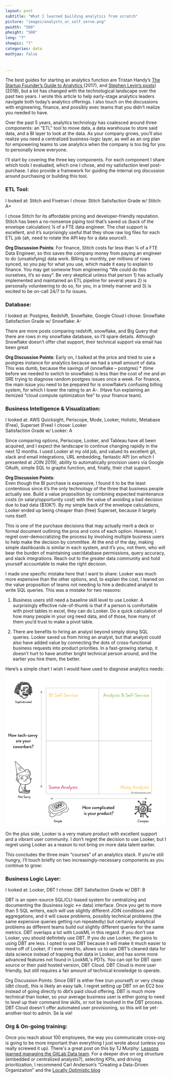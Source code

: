 ```yaml
---
layout: post
subtitle: "What I learned building analytics from scratch"
picture: "images/analysts_or_self_serve.png"
pwidth: "500"
pheight: "500"
long: "T"
showpic: "T"
categories: data
mathjax: false


---
```



The best guides for starting an analytics function are Tristan Handy’s [The Startup Founder’s Guide to Analytics ](https://thinkgrowth.org/the-startup-founders-guide-to-analytics-1d2176f20ac1) (2017), and [Stephen Levin’s posts](https://www.stephenlevin.co/category/analytics/)) (2018), but a lot has changed with the technological landscape over the past two years. I wrote this article to help early-stage analytics leaders navigate both today’s analytics offerings. I also touch on the discussions with engineering, finance, and possibly exec teams that you didn’t realize you needed to have.

Over the past 5 years, analytics technology has coalesced around three components: an "ETL" tool to move data, a data warehouse to store said data, and a BI layer to look at the data. As your company grows, you’ll also realize you need a centralized business-logic layer, as well as an org plan for empowering teams to use analytics when the company is too big for you to personally know everyone.

I’ll start by covering the three key components. For each component I share which tools I evaluated, which one I chose, and my satisfaction level post-purchase. I also provide a framework for guiding the internal org discussion around purchasing or building this tool.

### ETL Tool:
I looked at: Stitch and Fivetran
I chose: Stitch
Satisfaction Grade w/ Stitch: A+

I chose Stitch for its affordable pricing and developer-friendly reputation. Stitch has been a no-nonsense piping tool that’s saved us (back of the envelope calculation) ¼ of a FTE data engineer. The chat support is excellent, and it’s surprisingly useful that they show raw log files for each ETL job (ah, need to rotate the API key for a data source!).

**Org Discussion Points**: For finance, Stitch costs far less than ¼ of a FTE Data Engineer, so this saves the company money from paying an engineer to do (unsatisfying) data work. Billing is monthly, per millions of rows synced, so you pay for what you use, which made it easy to explain to finance. You may get someone from engineering “We could do this ourselves, it’s so easy”. Be very skeptical unless that person 1) has actually implemented and maintained an ETL pipeline for several years 2) is personally volunteering to do so, for you, in a timely manner and 3) is excited to be on-call 24/7 to fix issues.

### Database:

I looked at: Postgres, Redshift, Snowflake, Google Cloud
I chose: Snowflake
Satisfaction Grade w/ Snowflake: A-

There are more posts comparing redshift, snowflake, and Big Query that there are rows *in* my snowflake database, so I’ll spare details. Although Snowflake doesn’t offer chat support, their technical support via email has been great

**Org Discussion Points**: Early on, I balked at the price and tried to use a postgres instance for analytics because we had a small amount of data. This was dumb, because the savings of (snowflake – postgres) * (time before we needed to switch to snowflake) is less than the cost of me and an SRE trying to diagnose random postgres issues once a week. For finance, the main issue you need to be prepared for is snowflake’s confusing billing system, for which I lower the rating to an A-. (Have fun explaining an itemized “cloud compute optimization fee” to your finance team).

### Business Intelligence & Visualization:

I looked at: AWS Quicksight, Periscope, Mode, Looker, Holistic, Metabase (Free), Superset (Free)
I chose: Looker  
Satisfaction Grade w/ Looker: A

Since comparing options, Periscope, Looker, and Tableau have all been acquired, and I expect the landscape to continue changing rapidly in the next 12 months. I used Looker at my old job, and valued its excellent git, slack and email integrations, URL embedding, fantastic API (on which I presented at JOIN 2019), ability to automatically provision users via Google OAuth, simple SQL to graphs function, and, finally, their chat support. 

**Org Discussion Points**:  
Even though the BI purchase is expensive, I found it to be the least contentious since it’s the only technology of the three that business people actually see. Build a value proposition by combining expected maintenance costs (in salary/opportunity cost) with the value of avoiding a bad decision due to bad data ($10K?). By my simple back of the envelope calculations, Looker ended up being cheaper than (free) Superset, because it largely runs itself. 

This is one of the purchase decisions that may actually merit a deck or formal document outlining the pros and cons of each option. However, I regret over-democratizing the process by involving multiple business users to help make the decision by committee. At the end of the day, making simple dashboards is similar in each system, and it’s you, not them, who will bear the burden of maintaining user/database permissions, query accuracy, and slack integrations. Reach out to the greater data community and hold yourself accountable to make the right decision.

I made one specific mistake here that I want to share: Looker was much more expensive than the other options, and, to explain the cost, I leaned on the value proposition of teams not needing to hire a dedicated analyst to write SQL queries. This was a mistake for two reasons:

1.  Business users still need a baseline skill level to use Looker. A surprisingly effective rule-of-thumb is that if a person is comfortable with pivot tables in excel, they can do Looker. Do a quick calculation of how many people in your org need data, and of those, how many of them you’d trust to make a pivot table.

2. There are benefits to hiring an analyst beyond simply doing SQL queries. Looker saved us from hiring an analyst, but that analyst could also have added value by connecting the dots of cross-functional business requests into product priorities. In a fast-growing startup, it doesn’t hurt to have another bright technical person around, and the earlier you hire them, the better.

Here’s a simple chart I wish I would have used to diagnose analytics needs:

![Analyst or Self Service](/images/analysts_or_self_serve.png)

On the plus side, Looker is a very mature product with excellent support and a vibrant user community. I don’t regret the decision to use Looker, but I regret using Looker as a reason to not bring on more data talent earlier.

This concludes the three main “courses” of an analytics stack. If you’re still hungry, I’ll touch briefly on two increasingly-necessary components as you continue to grow:

### Business Logic Layer:  
I looked at: Looker, DBT
I chose: DBT
Satisfaction Grade w/ DBT: B

DBT is an open-source SQL/CLI-based system for centralizing and documenting the (business logic <-> data) interface. Once you get to more than 5 SQL writers, each will use slightly different JOIN conditions and aggregations, and it will cause problems, possibly technical problems (the same expensive queries getting run repeatedly) but certainly analytical problems as different teams build out slightly different queries for the same metrics. DBT overlaps a lot with LookML in this regard. If you don’t use Looker, you should definitely use DBT. If you do use Looker, the gains to using DBT are less. I opted to use DBT because it will make it much easier to move off of Looker, if I ever need to, allows us to use DBT’s cleaned data for data science instead of trapping that data in Looker, and has some more advanced features not found in LookML's PDTs. You can opt for DBT open source or their paid hosted version, DBT Cloud. DBT Cloud is more user friendly, but still requires a fair amount of technical knowledge to operate.

Org Discussion Points: Since DBT is either free (run yourself) or very cheap (dbt cloud), this is likely an easy talk. I regret setting up DBT on an EC2 box instead of going directly to dbt’s paid cloud offering. DBT is much more technical than looker, so your average business user is either going to need to level up their command line skills, or not be involved in the DBT process. DBT Cloud doesn't offer automated user provisioning, so this will be yet-another-tool to admin. Se la vie!

### Org & On-going training:

Once you reach about 100 employees, the way you communicate cross-org is going to be more important than everything I just wrote about (unless you really screwed it up). There's a great post on this by TJ Murphy: [Lessons learned managing the GitLab Data team](https://about.gitlab.com/blog/2020/02/10/lessons-learned-as-data-team-manager/). For a deeper dive on org structure (embedded or centralized analysts?), selecting KPIs, and driving prioritization, I recommend Carl Anderson’s “Creating a Data-Driven Organization” and the [Locally Optimistic blog](https://www.locallyoptimistic.com/)
